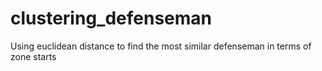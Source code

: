 # clustering_defenseman
Using euclidean distance to find the most similar defenseman in terms of zone starts 

